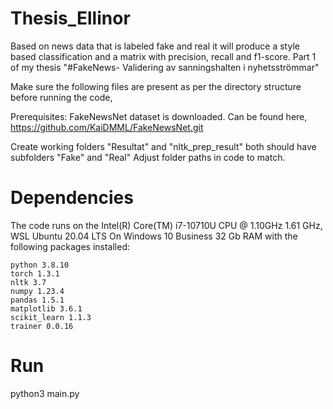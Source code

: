 # Thesis_Ellinor

Based on news data that is labeled fake and real it will produce a style based classification and a matrix with  precision, recall and f1-score. Part 1 of my thesis "#FakeNews- Validering av sanningshalten i nyhetsströmmar"

Make sure the following files are present as per the directory structure before running the code,
 
Prerequisites:
FakeNewsNet dataset is downloaded. Can be found here, https://github.com/KaiDMML/FakeNewsNet.git

Create working folders "Resultat" and "nltk_prep_result" both should have subfolders "Fake" and "Real"
Adjust folder paths in code to match.


# Dependencies

The code runs on the Intel(R) Core(TM) i7-10710U CPU @ 1.10GHz 1.61 GHz, WSL Ubuntu 20.04 LTS On Windows 10 Business 32 Gb RAM with the following packages installed:
```
python 3.8.10
torch 1.3.1
nltk 3.7
numpy 1.23.4
pandas 1.5.1
matplotlib 3.6.1
scikit_learn 1.1.3
trainer 0.0.16
```



# Run

python3 main.py 
```

